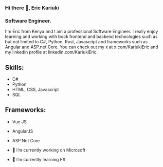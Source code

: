 ### Hi there 👋, Eric Kariuki

### Software Engineer.

I'm Eric from Kenya and I am a professional Software Engineer. I really enjoy learning and working with bock frontend and backend technologies such as but not limited to C#, Python, Rust, Javascript and frameworks such as Angular and ASP.net Core. You can check out my x at x.com/KariukiEric and my linkedin profile at linkedin.com/KariukiEric.

## Skills:
- C#
- Python
- HTML, CSS, Javascript
- SQL

## Frameworks:
- Vue JS
- AngularJS
- ASP.Net Core

- 🔭 I’m currently working on Microsoft 
- 🌱 I’m currently learning F# 


